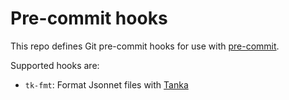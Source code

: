 # Pre-commit hooks

This repo defines Git pre-commit hooks for use with [pre-commit](http://pre-commit.com/). 

Supported hooks are:

- `tk-fmt`: Format Jsonnet files with [Tanka](https://github.com/grafana/tanka)
